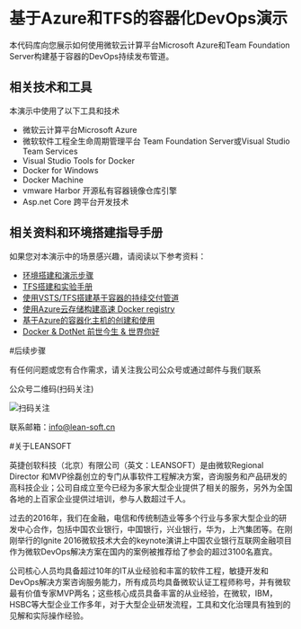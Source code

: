 # 基于Azure和TFS的容器化DevOps演示

本代码库向您展示如何使用微软云计算平台Microsoft Azure和Team Foundation Server构建基于容器的DevOps持续发布管道。

## 相关技术和工具

本演示中使用了以下工具和技术

- 微软云计算平台Microsoft Azure 
- 微软软件工程全生命周期管理平台 Team Foundation Server或Visual Studio Team Services
- Visual Studio Tools for Docker
- Docker for Windows 
- Docker Machine 
- vmware Harbor 开源私有容器镜像仓库引擎
- Asp.net Core 跨平台开发技术

## 相关资料和环境搭建指导手册

如果您对本演示中的场景感兴趣，请阅读以下参考资料：

- [环境搭建和演示步骤](http://docs.devopshub.cn/docs/azure-workshop/en/latest/)
- [TFS搭建和实验手册](http://docs.devopshub.cn/docs/vsalm-hols/en/latest/)
- [使用VSTS/TFS搭建基于容器的持续交付管道](https://devopshub.cn/2016/09/29/docker4dotnet-5-container-ci-cd-on-vsts-tfs-azure/)
- [使用Azure云存储构建高速 Docker registry](https://devopshub.cn/2016/08/13/docker4dotnet-4-fast-docker-registry-on-azure/)
- [基于Azure的容器化主机的创建和使用](https://devopshub.cn/2016/07/13/docker4dotnet-2-docker-machine-create-dockerized-hosts/)
- [Docker & DotNet 前世今生 & 世界你好](https://devopshub.cn/2016/07/08/docker4dotnet-1-overview-and-helloworld/)

#后续步骤

有任何问题或您有合作需求，请关注我公司公众号或通过邮件与我们联系

公众号二维码(扫码关注)

![扫码关注](https://devopshub.cn/wp-content/uploads/2015/10/qrcode_for_gh_b7c158df1fd1_430-300x300.jpg)

联系邮箱：info@lean-soft.cn

#关于LEANSOFT

英捷创软科技（北京）有限公司（英文：LEANSOFT）是由微软Regional Director 和MVP徐磊创立的专门从事软件工程解决方案，咨询服务和产品研发的高科技企业；公司自成立至今已经为多家大型企业提供了相关的服务，另外为全国各地的上百家企业提供过培训，参与人数超过千人。
 
过去的2016年，我们在金融，电信和传统制造业等多个行业与多家大型企业的研发中心合作，包括中国农业银行，中国银行，兴业银行，华为，上汽集团等。在刚刚举行的Ignite 2016微软技术大会的keynote演讲上中国农业银行互联网金融项目作为微软DevOps解决方案在国内的案例被推荐给了参会的超过3100名嘉宾。
 
公司核心人员均具备超过10年的IT从业经验和丰富的软件工程，敏捷开发和DevOps解决方案咨询服务能力，所有成员均具备微软认证工程师称号，并有微软最有价值专家MVP两名；这些核心成员具备丰富的从业经验，在微软，IBM，HSBC等大型企业工作多年，对于大型企业研发流程，工具和文化治理具有独到的见解和实际操作经验。
